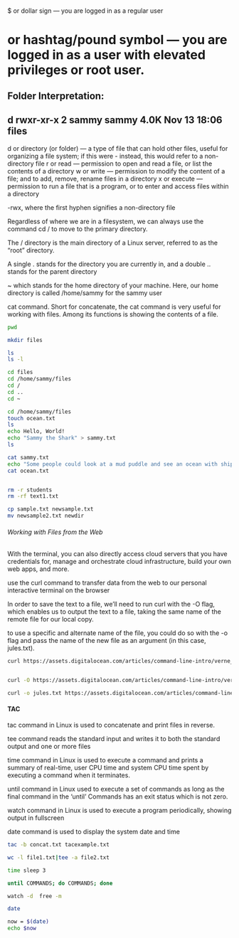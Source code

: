 

##### 

$ or dollar sign — you are logged in as a regular user
# or hashtag/pound symbol — you are logged in as a user with elevated privileges or root user.

Folder Interpretation:
--------
d	rwxr-xr-x	2	sammy	sammy	4.0K	Nov 13 18:06	files
-------

d or directory (or folder) — a type of file that can hold other files, useful for organizing a file system; if this were - instead, this would refer to a non-directory file
r or read — permission to open and read a file, or list the contents of a directory
w or write — permission to modify the content of a file; and to add, remove, rename files in a directory
x or execute — permission to run a file that is a program, or to enter and access files within a directory

-rwx, where the first hyphen signifies a non-directory file

Regardless of where we are in a filesystem, we can always use the command cd / to move to the primary directory.

The / directory is the main directory of a Linux server, referred to as the “root” directory.

A single . stands for the directory you are currently in, and a double .. stands for the parent directory

~ which stands for the home directory of your machine. Here, our home directory is called /home/sammy for the sammy user

cat command. Short for concatenate, the cat command is very useful for working with files. Among its functions is showing the contents of a file.

``````sh
pwd

mkdir files

ls
ls -l

cd files
cd /home/sammy/files
cd /
cd ..
cd ~

cd /home/sammy/files
touch ocean.txt
ls
echo Hello, World!
echo "Sammy the Shark" > sammy.txt
ls

cat sammy.txt
echo "Some people could look at a mud puddle and see an ocean with ships." > ocean.txt
cat ocean.txt


rm -r students
rm -rf text1.txt

cp sample.txt newsample.txt
mv newsample2.txt newdir


``````

###### Working with Files from the Web

With the terminal, you can also directly access cloud servers that you have credentials for, manage and orchestrate cloud infrastructure, build your own web apps, and more.

use the curl command to transfer data from the web to our personal interactive terminal on the browser

In order to save the text to a file, we’ll need to run curl with the -O flag, which enables us to output the text to a file, taking the same name of the remote file for our local copy.

to use a specific and alternate name of the file, you could do so with the -o flag and pass the name of the new file as an argument (in this case, jules.txt).

``````sh
curl https://assets.digitalocean.com/articles/command-line-intro/verne_twenty-thousand-leagues.txt


curl -O https://assets.digitalocean.com/articles/command-line-intro/verne_twenty-thousand-leagues.txt

curl -o jules.txt https://assets.digitalocean.com/articles/command-line-intro/verne_twenty-thousand-leagues.txt

``````
#### TAC

tac command in Linux is used to concatenate and print files in reverse.

tee command reads the standard input and writes it to both the standard output and one or more files

time command in Linux is used to execute a command and prints a summary of real-time, user CPU time and system CPU time spent by executing a command when it terminates.

until command in Linux used to execute a set of commands as long as the final command in the ‘until’ Commands has an exit status which is not zero.

watch command in Linux is used to execute a program periodically, showing output in fullscreen

date command is used to display the system date and time

``````sh
tac -b concat.txt tacexample.txt

wc -l file1.txt|tee -a file2.txt

time sleep 3

until COMMANDS; do COMMANDS; done

watch -d  free -m

date

now = $(date)
echo $now
``````
